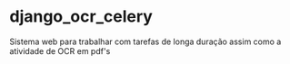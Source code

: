 # django_ocr_celery
Sistema web para trabalhar com tarefas de longa duração assim como a atividade de OCR em pdf's
